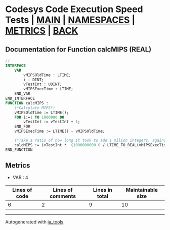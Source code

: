 # Codesys Code Execution Speed Tests | [MAIN] | [NAMESPACES] | [METRICS] | [BACK]  

## Documentation for Function calcMIPS (REAL)  

```pascal
//  
INTERFACE
    VAR 
        vMIPSOldTime : LTIME;
        i : DINT;
        vTestInt : UDINT;
        vMIPSExecTime : LTIME;
    END_VAR
END_INTERFACE
FUNCTION calcMIPS :
    (*Calculate MIPS*)
    vMIPSOldTime := LTIME();
    FOR i:=1 TO 1000000 DO
    	vTestInt := vTestInt + 1;
    END_FOR
    vMIPSExecTime := LTIME() - vMIPSOldTime;

    (*Take a ratio of how long it took to add 1 milion integers, against 1 second, then divide by a milion to get MIPS(milion of integer additions per sec*)
    calcMIPS := (vTestInt *  (1000000000.0 / LTIME_TO_REAL(vMIPSExecTime))) / 1000000.0;
END_FUNCTION
```

## Metrics  

- VAR : 4

| Lines of code | Lines of comments | Lines in total | Maintainable size |
| ------------- | ----------------- | -------------- | ----------------- |
| 6 |2 |9 | 10 |

---
Autogenerated with [ia_tools](https://github.com/tkucic/ia_tools)  

[MAIN]: ../../../../index_st.md
[NAMESPACES]: ../../nsList_st.md
[METRICS]: ../../../metrics_st.md
[BACK]: ../nsMain_st.md
